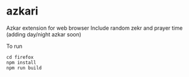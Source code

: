 # azkari
Azkar extension for web browser
Include random zekr and prayer time (adding day/night azkar soon)

To run 
```
cd firefox
npm install
npm run build
```